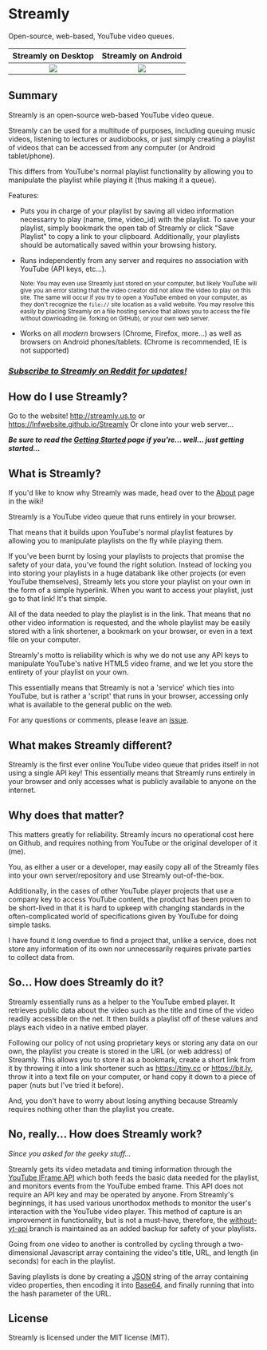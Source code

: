 # Streamly
Open-source, web-based, YouTube video queues.

Streamly on Desktop        | Streamly on Android
:-------------------------:|:-------------------------:
![](https://raw.githubusercontent.com/LNFWebsite/Streamly/master/examples/streamly.jpg)  |  ![](https://raw.githubusercontent.com/LNFWebsite/Streamly/master/examples/streamlymobile.jpg)

## Summary

Streamly is an open-source web-based YouTube video queue.

Streamly can be used for a multitude of purposes, including queuing music videos, listening to lectures or audiobooks, or just simply creating a playlist of videos that can be accessed from any computer (or Android tablet/phone).

This differs from YouTube's normal playlist functionality by allowing you to manipulate the playlist while playing it (thus making it a queue).

Features:

- Puts you in charge of your playlist by saving all video information necessarry to play (name, time, video_id) with the playlist. To save your playlist, simply bookmark the open tab of Streamly or click "Save Playlist" to copy a link to your clipboard. Additionally, your playlists should be automatically saved within your browsing history.

- Runs independently from any server and requires no association with YouTube (API keys, etc...).
  
  <sub>Note: You may even use Streamly just stored on your computer, but likely YouTube will give you an error stating that the video creator did not allow the video to play on this site. The same will occur if you try to open a YouTube embed on your computer, as they don't recognize the `file://` site location as a valid website. You may resolve this easily by placing Streamly on a file hosting service that allows you to access the file without downloading (ie. forking on GitHub), or your own web server.<sub>

- Works on all *modern* browsers (Chrome, Firefox, more...) as well as browsers on Android phones/tablets. (Chrome is recommended, IE is not supported)

### *[Subscribe to Streamly on Reddit for updates!](https://www.reddit.com/r/StreamlyReddit/)*

## How do I use Streamly?

Go to the website! <http://streamly.us.to> or <https://lnfwebsite.github.io/Streamly>
Or clone into your web server...

***Be sure to read the [Getting Started](https://github.com/LNFWebsite/Streamly/wiki/Getting-Started) page if you're... well... just getting started...***

## What is Streamly?

If you'd like to know why Streamly was made, head over to the [About](https://github.com/LNFWebsite/Streamly/wiki/About) page in the wiki!

Streamly is a YouTube video queue that runs entirely in your browser.

That means that it builds upon YouTube's normal playlist features by allowing you to manipulate playlists on the fly while playing them.

If you've been burnt by losing your playlists to projects that promise the safety of your data, you've found the right solution. Instead of locking you into storing your playlists in a huge databank like other projects (or even YouTube themselves), Streamly lets you store your playlist on your own in the form of a simple hyperlink. When you want to access your playlist, just go to that link! It's that simple.

All of the data needed to play the playlist is in the link. That means that no other video information is requested, and the whole playlist may be easily stored with a link shortener, a bookmark on your browser, or even in a text file on your computer.

Streamly's motto is reliability which is why we do not use any API keys to manipulate YouTube's native HTML5 video frame, and we let you store the entirety of your playlist on your own.

This essentially means that Streamly is not a 'service' which ties into YouTube, but is rather a 'script' that runs in your browser, accessing only what is available to the general public on the web.

For any questions or comments, please leave an [issue](https://github.com/LNFWebsite/Streamly/issues).

## What makes Streamly different?

Streamly is the first ever online YouTube video queue that prides itself in not using a single API key! This essentially means that Streamly runs entirely in your browser and only accesses what is publicly available to anyone on the internet.

## Why does that matter?

This matters greatly for reliability. Streamly incurs no operational cost here on Github, and requires nothing from YouTube or the original developer of it (me).

You, as either a user or a developer, may easily copy all of the Streamly files into your own server/repository and use Streamly out-of-the-box.

Additionally, in the cases of other YouTube player projects that use a company key to access YouTube content, the product has been proven to be short-lived in that it is hard to upkeep with changing standards in the often-complicated world of specifications given by YouTube for doing simple tasks.

I have found it long overdue to find a project that, unlike a service, does not store any information of its own nor unnecessarily requires private parties to collect data from.

## So... How does Streamly do it?

Streamly essentially runs as a helper to the YouTube embed player. It retrieves public data about the video such as the title and time of the video readily accessible on the net. It then builds a playlist off of these values and plays each video in a native embed player.

Following our policy of not using proprietary keys or storing any data on our own, the playlist you create is stored in the URL (or web address) of Streamly. This allows you to store it as a bookmark, create a short link from it by throwing it into a link shortener such as <https://tiny.cc> or <https://bit.ly>, throw it into a text file on your computer, or hand copy it down to a piece of paper (nuts but I've tried it before).

And, you don't have to worry about losing anything because Streamly requires nothing other than the playlist you create.

## No, really... How does Streamly work?

*Since you asked for the geeky stuff...*

Streamly gets its video metadata and timing information through the [YouTube IFrame API](https://developers.google.com/youtube/iframe_api_reference) which both feeds the basic data needed for the playlist, and monitors events from the YouTube embed frame. This API does not require an API key and may be operated by anyone. From Streamly's beginnings, it has used various unorthodox methods to monitor the user's interaction with the YouTube video player. This method of capture is an improvement in functionality, but is not a must-have, therefore, the [without-yt-api](https://github.com/LNFWebsite/Streamly/tree/without-yt-api) branch is maintained as an added backup for safety of your playlists.

Going from one video to another is controlled by cycling through a two-dimensional Javascript array containing the video's title, URL, and length (in seconds) for each in the playlist.

Saving playlists is done by creating a [JSON](https://json.org) string of the array containing video properties, then encoding it into [Base64](https://en.wikipedia.org/wiki/Base64), and finally running that into the hash parameter of the URL.

## License

Streamly is licensed under the MIT license (MIT).
